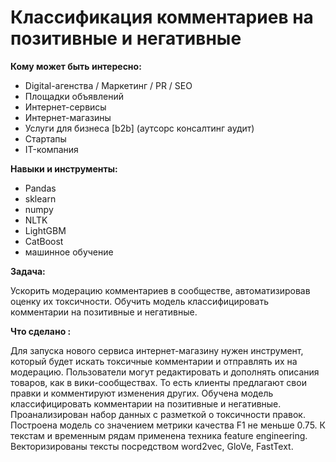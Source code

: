 # Классификация комментариев на позитивные и негативные

**Кому может быть интересно:**

- Digital-агенства / Маркетинг / PR / SEO
- Площадки объявлений
- Интернет-сервисы
- Интернет-магазины
- Услуги для бизнеса [b2b] (аутсорс консалтинг аудит)
- Стартапы
- IT-компания


**Навыки и инструменты:**

- Pandas
- sklearn
- numpy
- NLTK
- LightGBM
- CatBoost
- машинное обучение

**Задача:** 

Ускорить модерацию комментариев в сообществе, автоматизировав оценку их токсичности.
Обучить модель классифицировать комментарии на позитивные и негативные.

**Что сделано :**

Для запуска нового сервиса интернет-магазину нужен инструмент, который будет искать токсичные комментарии и отправлять их на модерацию. Пользователи могут редактировать и дополнять описания товаров, как в вики-сообществах. То есть клиенты предлагают свои правки и комментируют изменения других. 
Обучена модель классифицировать комментарии на позитивные и негативные. Проанализирован набор данных с разметкой о токсичности правок.
Построена модель со значением метрики качества F1 не меньше 0.75.
К текстам и временным рядам применена техника feature engineering. 
Векторизированы тексты посредством word2vec, GloVe, FastText.